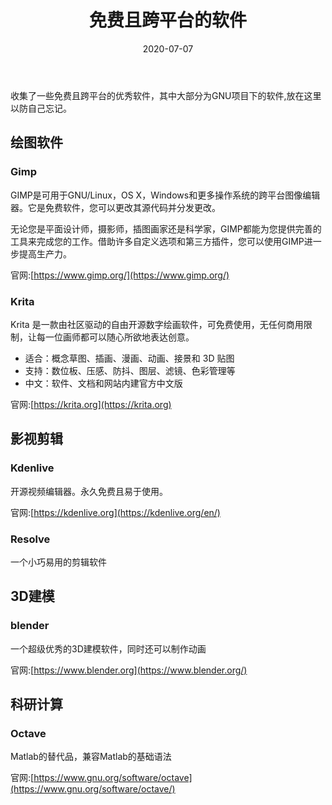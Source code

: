 ﻿---
layout: post
title: 免费且跨平台的软件
date: 2020-07-07
categories: 
Author:  jinyu
tags: [收集品]
comments: true
toc: 
pinned: 
description: Free and Cross-platform software
---

收集了一些免费且跨平台的优秀软件，其中大部分为GNU项目下的软件,放在这里以防自己忘记。
<!-- more -->
## 绘图软件

### Gimp

GIMP是可用于GNU/Linux，OS X，Windows和更多操作系统的跨平台图像编辑器。它是免费软件，您可以更改其源代码并分发更改。

无论您是平面设计师，摄影师，插图画家还是科学家，GIMP都能为您提供完善的工具来完成您的工作。借助许多自定义选项和第三方插件，您可以使用GIMP进一步提高生产力。

官网:[https://www.gimp.org/](https://www.gimp.org/)

### Krita

Krita 是一款由社区驱动的自由开源数字绘画软件，可免费使用，无任何商用限制，让每一位画师都可以随心所欲地表达创意。

* 适合：概念草图、插画、漫画、动画、接景和 3D 贴图
* 支持：数位板、压感、防抖、图层、滤镜、色彩管理等
* 中文：软件、文档和网站内建官方中文版

官网:[https://krita.org](https://krita.org)

## 影视剪辑

### Kdenlive

开源视频编辑器。永久免费且易于使用。

官网:[https://kdenlive.org](https://kdenlive.org/en/)

### Resolve

一个小巧易用的剪辑软件

## 3D建模

### blender

一个超级优秀的3D建模软件，同时还可以制作动画

官网:[https://www.blender.org](https://www.blender.org/)

## 科研计算

### Octave

Matlab的替代品，兼容Matlab的基础语法

官网:[https://www.gnu.org/software/octave](https://www.gnu.org/software/octave/)
